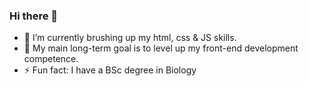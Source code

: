 ### Hi there 👋
- 🌱 I’m currently brushing up my html, css & JS skills.
- 🔭 My main long-term goal is to level up my front-end development competence.
- ⚡ Fun fact: I have a BSc degree in Biology

<!--
**psychonautweb/psychonautweb** is a ✨ _special_ ✨ repository because its `README.md` (this file) appears on your GitHub profile.

Here are some ideas to get you started:

- 🔭 I’m currently working on my front end development skills
- 🌱 I’m currently learning html, css & JS
- 👯 I’m looking to collaborate ...
- 🤔 I’m looking for help with ...
- 💬 Ask me about anything
- 📫 How to reach me: tbd
- 😄 Pronouns: ...
- ⚡ Fun fact: ...
-->
